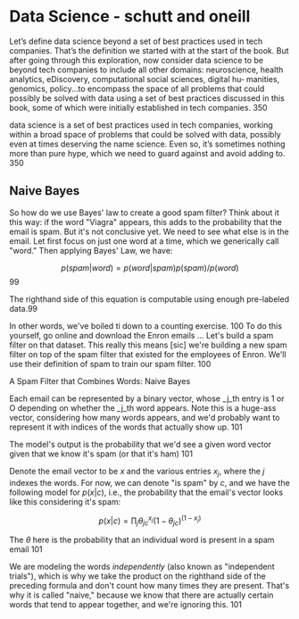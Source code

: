 # Data Science - schutt and oneill

Let’s define data science beyond a set of best practices used in tech
companies. That’s the definition we started with at the start of the
book. But after going through this exploration, now consider data
science to be beyond tech companies to include all other domains:
neuroscience, health analytics, eDiscovery, computational social
sciences, digital hu‐ manities, genomics, policy...to encompass the
space of all problems that could possibly be solved with data using a
set of best practices discussed in this book, some of which were
initially established in tech companies. 350

data science is a set of best practices used in tech companies,
working within a broad space of problems that could be solved with
data, possibly even at times deserving the name science. Even so, it’s
sometimes nothing more than pure hype, which we need to guard against
and avoid adding to. 350

## Naive Bayes

So how do we use Bayes' law to create a good spam filter? Think about it this way: if the word "Viagra" appears, this adds to the probability that the email is spam. But it's not conclusive yet. We need to see what else is in the email.  Let first focus on just one word at a time, which we generically call "word." Then applying Bayes' Law, we have:

$$p(spam|word) = {p(word|spam) p(spam)}/p(word)$$  99

The righthand side of this equation is computable using enough pre-labeled data.99

In other words, we've boiled ti down to a counting exercise. 100
To do this yourself, go online and download the Enron emails ... Let's build a spam filter on that dataset. This really this means [sic] we're building a new spam filter on top of the spam filter that existed for the employees of Enron. We'll use their definition of spam to train our spam filter. 100

A Spam Filter that Combines Words: Naive Bayes

Each email can be represented by a binary vector, whose _j_th entry is 1 or O depending on whether the _j_th word appears. Note this is a huge-ass vector, considering how many words appears, and we'd probably want to represent it with indices of the words that actually show up. 101

The model's output is the probability that we'd see a given word vector given that we know it's spam (or that it's ham) 101

Denote the email vector to be $x$ and the various entries $x_j$, where the $j$ indexes the words. For now, we can denote "is spam" by $c$, and we have the following model for $p(x|c)$, i.e., the probability that the email's vector looks like this considering it's spam:

$$p(x|c) = \prod_{j} \theta_{jc}^{x_j}(1-\theta_{jc})^{(1-x_j)}$$

The $\theta$ here is the probability that an individual word is present in a spam email 101



We are modeling the words _independently_ (also known as "independent trials"), which is why we take the product on the righthand side of the preceding formula and don't count how many times they are present. That's why it is called "naive," because we know that there are actually certain words that tend to appear together, and we're ignoring this. 101


